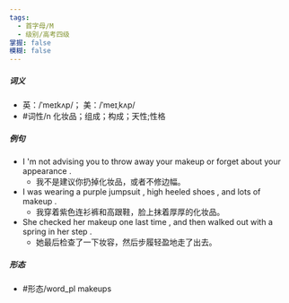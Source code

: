 ```yaml
---
tags:
  - 首字母/M
  - 级别/高考四级
掌握: false
模糊: false
---
```

##### 词义
- 英：/ˈmeɪkʌp/； 美：/ˈmeɪˌkʌp/
- #词性/n  化妆品；组成；构成；天性;性格
##### 例句
- I 'm not advising you to throw away your makeup or forget about your appearance .
	- 我不是建议你扔掉化妆品，或者不修边幅。
- I was wearing a purple jumpsuit , high heeled shoes , and lots of makeup .
	- 我穿着紫色连衫裤和高跟鞋，脸上抹着厚厚的化妆品。
- She checked her makeup one last time , and then walked out with a spring in her step .
	- 她最后检查了一下妆容，然后步履轻盈地走了出去。
##### 形态
- #形态/word_pl makeups
